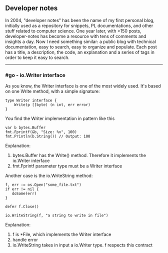 ## Developer notes

In 2004, "developer notes" has been the name of my first personal blog, initially used as a repository for snippets, PL documentations, and other stuff related to computer science. One year later, with >150 posts, developer-notes has become a resource with tens of comments and insights a day. Now I need something similar: a public blog with technical documentation, easy to search, easy to organize and populate. 
Each post has a title, a description, the code, an explanation and a series of tags in order to keep it easy to search. 

<hr />

### #go - io.Writer interface

As you know, the Writer interface is one of the most widely used. 
It's based on one Write method, with a simple signature:

```golang
type Writer interface {
    Write(p []byte) (n int, err error)
}
```
You find the Writer implementation in pattern like this

```golang
var b bytes.Buffer
fmt.Fprintf(&b, "Size: %v", 100)
fmt.Println(b.String()) // Output: 100
```
Explanation:
1. bytes.Buffer has the Write() method. Therefore it implements the io.Writer interface
2. fmt.Fprintf parameter type must be a Writer interface

Another case is the io.WriteString method:

```golang
f, err := os.Open("some_file.txt")
if err != nil {
   doSome(err)
}

defer f.Close()

io.WriteString(f, "a string to write in file")
```
Explanation: 
1. f is \*File, which implements the Writer interface
2. handle error
3. io.WriteString takes in input a io.Writer type. f respects this contract 


